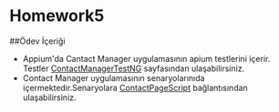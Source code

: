 # Homework5
##Ödev İçeriği
* Appium'da Cantact Manager uygulamasının apium testlerini içerir.
Testler [ContactManagerTestNG]() sayfasından ulaşabilirsiniz.
* Contact Manager uygulamasının senaryolarınıda içermektedir.Senaryolara [ContactPageScript]() bağlantısından ulaşabilirsiniz.
    